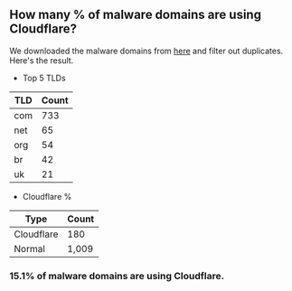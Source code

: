 ## How many % of malware domains are using Cloudflare?


We downloaded the malware domains from [here](https://urlhaus.abuse.ch) and filter out duplicates.
Here's the result.


[//]: # (start replacement)


- Top 5 TLDs

| TLD | Count |
| --- | --- |
| com | 733 |
| net | 65 |
| org | 54 |
| br | 42 |
| uk | 21 |


- Cloudflare %

| Type | Count |
| --- | --- |
| Cloudflare | 180 |
| Normal | 1,009 |


### 15.1% of malware domains are using Cloudflare.